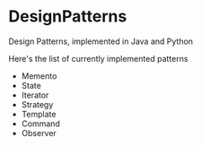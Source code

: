 # DesignPatterns
Design Patterns, implemented in Java and Python

Here's the list of currently implemented patterns 
- Memento
- State
- Iterator
- Strategy
- Template
- Command
- Observer
